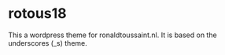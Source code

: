 rotous18
===

This a wordpress theme for ronaldtoussaint.nl. It is based on the underscores (_s) theme.